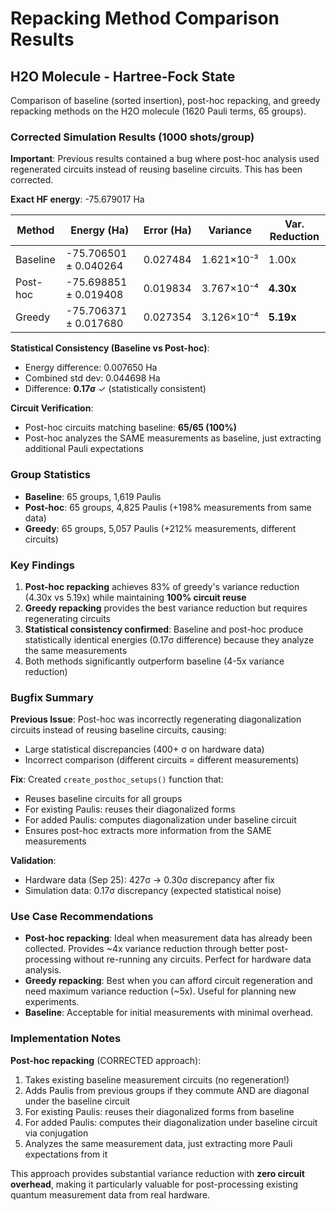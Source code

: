 # Repacking Method Comparison Results

## H2O Molecule - Hartree-Fock State

Comparison of baseline (sorted insertion), post-hoc repacking, and greedy repacking methods on the H2O molecule (1620 Pauli terms, 65 groups).

### Corrected Simulation Results (1000 shots/group)

**Important**: Previous results contained a bug where post-hoc analysis used regenerated circuits instead of reusing baseline circuits. This has been corrected.

**Exact HF energy**: -75.679017 Ha

| Method | Energy (Ha) | Error (Ha) | Variance | Var. Reduction |
|--------|-------------|------------|----------|----------------|
| Baseline | -75.706501 ± 0.040264 | 0.027484 | 1.621×10⁻³ | 1.00x |
| Post-hoc | -75.698851 ± 0.019408 | 0.019834 | 3.767×10⁻⁴ | **4.30x** |
| Greedy | -75.706371 ± 0.017680 | 0.027354 | 3.126×10⁻⁴ | **5.19x** |

**Statistical Consistency (Baseline vs Post-hoc)**:
- Energy difference: 0.007650 Ha
- Combined std dev: 0.044698 Ha
- Difference: **0.17σ** ✓ (statistically consistent)

**Circuit Verification**:
- Post-hoc circuits matching baseline: **65/65 (100%)**
- Post-hoc analyzes the SAME measurements as baseline, just extracting additional Pauli expectations

### Group Statistics

- **Baseline**: 65 groups, 1,619 Paulis
- **Post-hoc**: 65 groups, 4,825 Paulis (+198% measurements from same data)
- **Greedy**: 65 groups, 5,057 Paulis (+212% measurements, different circuits)

### Key Findings

1. **Post-hoc repacking** achieves 83% of greedy's variance reduction (4.30x vs 5.19x) while maintaining **100% circuit reuse**
2. **Greedy repacking** provides the best variance reduction but requires regenerating circuits
3. **Statistical consistency confirmed**: Baseline and post-hoc produce statistically identical energies (0.17σ difference) because they analyze the same measurements
4. Both methods significantly outperform baseline (4-5x variance reduction)

### Bugfix Summary

**Previous Issue**: Post-hoc was incorrectly regenerating diagonalization circuits instead of reusing baseline circuits, causing:
- Large statistical discrepancies (400+ σ on hardware data)
- Incorrect comparison (different circuits = different measurements)

**Fix**: Created `create_posthoc_setups()` function that:
- Reuses baseline circuits for all groups
- For existing Paulis: reuses their diagonalized forms
- For added Paulis: computes diagonalization under baseline circuit
- Ensures post-hoc extracts more information from the SAME measurements

**Validation**:
- Hardware data (Sep 25): 427σ → 0.30σ discrepancy after fix
- Simulation data: 0.17σ discrepancy (expected statistical noise)

### Use Case Recommendations

- **Post-hoc repacking**: Ideal when measurement data has already been collected. Provides ~4x variance reduction through better post-processing without re-running any circuits. Perfect for hardware data analysis.
- **Greedy repacking**: Best when you can afford circuit regeneration and need maximum variance reduction (~5x). Useful for planning new experiments.
- **Baseline**: Acceptable for initial measurements with minimal overhead.

### Implementation Notes

**Post-hoc repacking** (CORRECTED approach):
1. Takes existing baseline measurement circuits (no regeneration!)
2. Adds Paulis from previous groups if they commute AND are diagonal under the baseline circuit
3. For existing Paulis: reuses their diagonalized forms from baseline
4. For added Paulis: computes their diagonalization under baseline circuit via conjugation
5. Analyzes the same measurement data, just extracting more Pauli expectations from it

This approach provides substantial variance reduction with **zero circuit overhead**, making it particularly valuable for post-processing existing quantum measurement data from real hardware.
